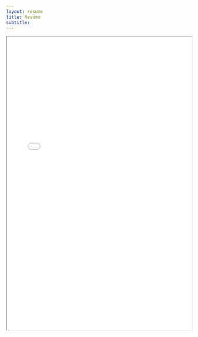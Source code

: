 ```yaml
---
layout: resume
title: Resume
subtitle: 
---
```




<div id="html" markdown="0">
	<iframe width="100%" height="800" src="../assets/img/resume.pdf">
		<p><a href="../assets/img/resume.pdf">Click here to download resume.</a></p>
	</iframe>
</div>


